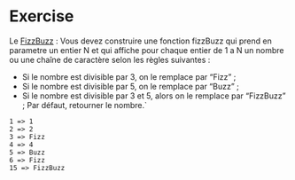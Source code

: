 # Exercise

Le [FizzBuzz](https://codingdojo.org/fr/kata/FizzBuzz/) :
Vous devez construire une fonction fizzBuzz qui prend en parametre un entier N et qui affiche pour chaque entier de 1 a N un nombre ou une chaîne de caractère selon les règles suivantes :

- Si le nombre est divisible par 3, on le remplace par “Fizz” ;
- Si le nombre est divisible par 5, on le remplace par “Buzz” ;
- Si le nombre est divisible par 3 et 5, alors on le remplace par “FizzBuzz” ;
Par défaut, retourner le nombre.`

```
1 => 1
2 => 2
3 => Fizz
4 => 4
5 => Buzz
6 => Fizz
15 => FizzBuzz
```

